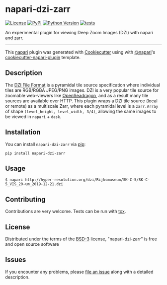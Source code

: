 # napari-dzi-zarr

[![License](https://img.shields.io/pypi/l/napari-dzi-zarr.svg?color=green)](https://github.com/napari/napari-dzi-zarr/raw/master/LICENSE)
[![PyPI](https://img.shields.io/pypi/v/napari-dzi-zarr.svg?color=green)](https://pypi.org/project/napari-dzi-zarr)
[![Python Version](https://img.shields.io/pypi/pyversions/napari-dzi-zarr.svg?color=green)](https://python.org)
[![tests](https://github.com/manzt/napari-dzi-zarr/workflows/tests/badge.svg)](https://github.com/manzt/napari-dzi-zarr/actions)

An experimental plugin for viewing Deep Zoom Images (DZI) with napari and zarr. 

----------------------------------

This [napari] plugin was generated with [Cookiecutter] using with [@napari]'s [cookiecutter-napari-plugin] template.

## Description 

The [DZI File Format](https://github.com/openseadragon/openseadragon/wiki/The-DZI-File-Format) 
is a pyramidal tile source specification where individual tiles are RGB/RGBA JPEG/PNG images. 
DZI is a very popular tile source for zoomable web-viewers like 
[OpenSeadragon](https://openseadragon.github.io/), and as a result many tile sources are available over 
HTTP. This plugin wraps a DZI tile source (local or remote) as a multiscale Zarr, where each pyramidal level is a `zarr.Array` of shape `(level_height, level_width, 3/4)`, allowing the same images to be viewed 
in `napari` + `dask`.

## Installation

You can install `napari-dzi-zarr` via [pip]:

    pip install napari-dzi-zarr


## Usage

    $ napari http://hyper-resolution.org/dzi/Rijksmuseum/SK-C-5/SK-C-5_VIS_20-um_2019-12-21.dzi

## Contributing

Contributions are very welcome. Tests can be run with [tox].

## License

Distributed under the terms of the [BSD-3] license,
"napari-dzi-zarr" is free and open source software

## Issues

If you encounter any problems, please [file an issue] along with a detailed description.

[napari]: https://github.com/napari/napari
[Cookiecutter]: https://github.com/audreyr/cookiecutter
[@napari]: https://github.com/napari
[MIT]: http://opensource.org/licenses/MIT
[BSD-3]: http://opensource.org/licenses/BSD-3-Clause
[GNU GPL v3.0]: http://www.gnu.org/licenses/gpl-3.0.txt
[GNU LGPL v3.0]: http://www.gnu.org/licenses/lgpl-3.0.txt
[Apache Software License 2.0]: http://www.apache.org/licenses/LICENSE-2.0
[Mozilla Public License 2.0]: https://www.mozilla.org/media/MPL/2.0/index.txt
[cookiecutter-napari-plugin]: https://github.com/napari/cookiecutter-napari-plugin
[file an issue]: https://github.com/manzt/napari-dzi-zarr/issues
[napari]: https://github.com/napari/napari
[tox]: https://tox.readthedocs.io/en/latest/
[pip]: https://pypi.org/project/pip/
[PyPI]: https://pypi.org/